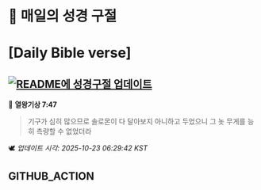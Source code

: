 # 🙏 매일의 성경 구절
# [Daily Bible verse]
## [![README에 성경구절 업데이트](https://github.com/DONGSUKA/first_test/actions/workflows/update-readme-bible.yml/badge.svg)](https://github.com/DONGSUKA/first_test/actions/workflows/update-readme-bible.yml)
<!-- START_BIBLE_VERSE -->
📖 **열왕기상 7:47**
> 기구가 심히 많으므로 솔로몬이 다 달아보지 아니하고 두었으니 그 놋 무게를 능히 측량할 수 없었더라

🕊️ _업데이트 시각: 2025-10-23 06:29:42 KST_
  <!-- END_BIBLE_VERSE -->
## GITHUB_ACTION
